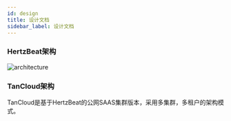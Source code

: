 ```yaml
---
id: design  
title: 设计文档     
sidebar_label: 设计文档
---
```


### HertzBeat架构

![architecture](https://cdn.jsdelivr.net/gh/apache/hertzbeat@gh-pages/img/docs/hertzbeat-arch.svg)

### TanCloud架构

TanCloud是基于HertzBeat的公网SAAS集群版本，采用多集群，多租户的架构模式。
